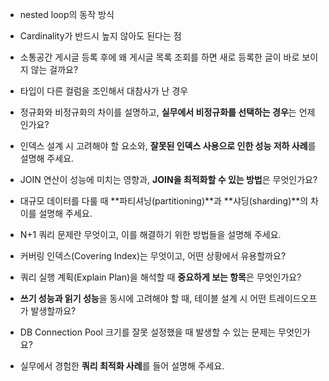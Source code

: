 
- nested loop의 동작 방식
- Cardinality가 반드시 높지 않아도 된다는 점
- 소통공간 게시글 등록 후에 왜 게시글 목록 조회를 하면 새로 등록한 글이 바로 보이지 않는 걸까요?
- 타입이 다른 컬럼을 조인해서 대참사가 난 경우



- 정규화와 비정규화의 차이를 설명하고, **실무에서 비정규화를 선택하는 경우**는 언제인가요?
    
- 인덱스 설계 시 고려해야 할 요소와, **잘못된 인덱스 사용으로 인한 성능 저하 사례**를 설명해 주세요.
    
- JOIN 연산이 성능에 미치는 영향과, **JOIN을 최적화할 수 있는 방법**은 무엇인가요?
    
- 대규모 데이터를 다룰 때 **파티셔닝(partitioning)**과 **샤딩(sharding)**의 차이를 설명해 주세요.
    
- N+1 쿼리 문제란 무엇이고, 이를 해결하기 위한 방법들을 설명해 주세요.
    
- 커버링 인덱스(Covering Index)는 무엇이고, 어떤 상황에서 유용할까요?
    
- 쿼리 실행 계획(Explain Plan)을 해석할 때 **중요하게 보는 항목**은 무엇인가요?
    
- **쓰기 성능과 읽기 성능**을 동시에 고려해야 할 때, 테이블 설계 시 어떤 트레이드오프가 발생할까요?
    
- DB Connection Pool 크기를 잘못 설정했을 때 발생할 수 있는 문제는 무엇인가요?
    
- 실무에서 경험한 **쿼리 최적화 사례**를 들어 설명해 주세요.